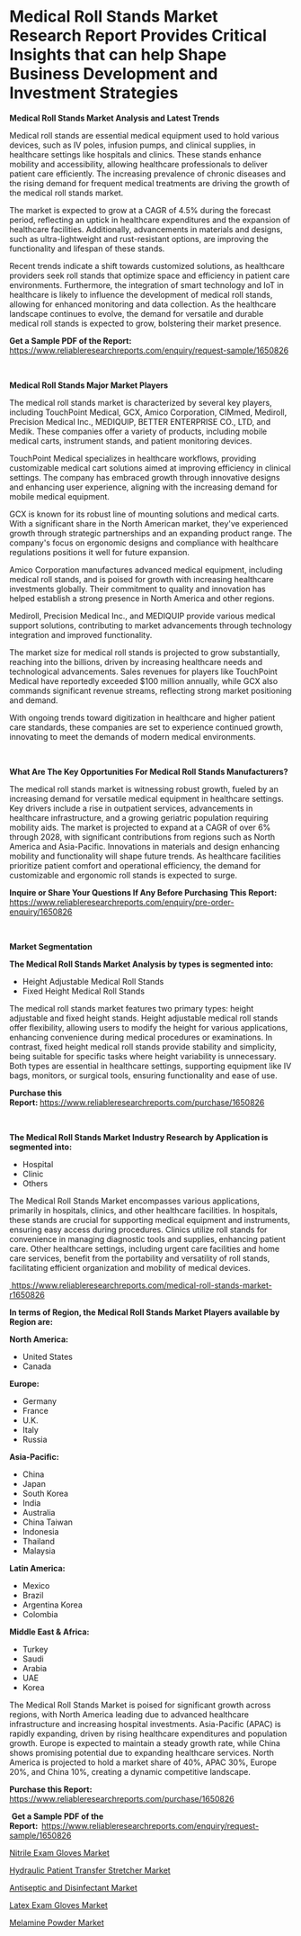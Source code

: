 <p><h1>Medical Roll Stands Market Research Report Provides Critical Insights that can help Shape Business Development and Investment Strategies</h1></p><p><strong>Medical Roll Stands Market Analysis and Latest Trends</strong></p>
<p><p>Medical roll stands are essential medical equipment used to hold various devices, such as IV poles, infusion pumps, and clinical supplies, in healthcare settings like hospitals and clinics. These stands enhance mobility and accessibility, allowing healthcare professionals to deliver patient care efficiently. The increasing prevalence of chronic diseases and the rising demand for frequent medical treatments are driving the growth of the medical roll stands market.</p><p>The market is expected to grow at a CAGR of 4.5% during the forecast period, reflecting an uptick in healthcare expenditures and the expansion of healthcare facilities. Additionally, advancements in materials and designs, such as ultra-lightweight and rust-resistant options, are improving the functionality and lifespan of these stands.</p><p>Recent trends indicate a shift towards customized solutions, as healthcare providers seek roll stands that optimize space and efficiency in patient care environments. Furthermore, the integration of smart technology and IoT in healthcare is likely to influence the development of medical roll stands, allowing for enhanced monitoring and data collection. As the healthcare landscape continues to evolve, the demand for versatile and durable medical roll stands is expected to grow, bolstering their market presence.</p></p>
<p><strong>Get a Sample PDF of the Report:&nbsp;</strong> <a href="https://www.reliableresearchreports.com/enquiry/request-sample/1650826?utm_campaign=13&utm_medium=2&utm_source=Github&utm_content=ia&utm_term=26092024&utm_id=medical-roll-stands">https://www.reliableresearchreports.com/enquiry/request-sample/1650826</a></p>
<p>&nbsp;</p>
<p><strong>Medical Roll Stands Major Market Players</strong></p>
<p><p>The medical roll stands market is characterized by several key players, including TouchPoint Medical, GCX, Amico Corporation, CIMmed, Mediroll, Precision Medical Inc., MEDIQUIP, BETTER ENTERPRISE CO., LTD, and Medik. These companies offer a variety of products, including mobile medical carts, instrument stands, and patient monitoring devices.</p><p>TouchPoint Medical specializes in healthcare workflows, providing customizable medical cart solutions aimed at improving efficiency in clinical settings. The company has embraced growth through innovative designs and enhancing user experience, aligning with the increasing demand for mobile medical equipment.</p><p>GCX is known for its robust line of mounting solutions and medical carts. With a significant share in the North American market, they've experienced growth through strategic partnerships and an expanding product range. The company's focus on ergonomic designs and compliance with healthcare regulations positions it well for future expansion.</p><p>Amico Corporation manufactures advanced medical equipment, including medical roll stands, and is poised for growth with increasing healthcare investments globally. Their commitment to quality and innovation has helped establish a strong presence in North America and other regions.</p><p>Mediroll, Precision Medical Inc., and MEDIQUIP provide various medical support solutions, contributing to market advancements through technology integration and improved functionality.</p><p>The market size for medical roll stands is projected to grow substantially, reaching into the billions, driven by increasing healthcare needs and technological advancements. Sales revenues for players like TouchPoint Medical have reportedly exceeded $100 million annually, while GCX also commands significant revenue streams, reflecting strong market positioning and demand.</p><p>With ongoing trends toward digitization in healthcare and higher patient care standards, these companies are set to experience continued growth, innovating to meet the demands of modern medical environments.</p></p>
<p>&nbsp;</p>
<p><strong>What Are The Key Opportunities For Medical Roll Stands Manufacturers?</strong></p>
<p><p>The medical roll stands market is witnessing robust growth, fueled by an increasing demand for versatile medical equipment in healthcare settings. Key drivers include a rise in outpatient services, advancements in healthcare infrastructure, and a growing geriatric population requiring mobility aids. The market is projected to expand at a CAGR of over 6% through 2028, with significant contributions from regions such as North America and Asia-Pacific. Innovations in materials and design enhancing mobility and functionality will shape future trends. As healthcare facilities prioritize patient comfort and operational efficiency, the demand for customizable and ergonomic roll stands is expected to surge.</p></p>
<p><strong>Inquire or Share Your Questions If Any Before Purchasing This Report:</strong> <a href="https://www.reliableresearchreports.com/enquiry/pre-order-enquiry/1650826?utm_campaign=13&utm_medium=2&utm_source=Github&utm_content=ia&utm_term=26092024&utm_id=medical-roll-stands">https://www.reliableresearchreports.com/enquiry/pre-order-enquiry/1650826</a></p>
<p>&nbsp;</p>
<p><strong>Market Segmentation</strong></p>
<p><strong>The Medical Roll Stands Market Analysis by types is segmented into:</strong></p>
<p><ul><li>Height Adjustable Medical Roll Stands</li><li>Fixed Height Medical Roll Stands</li></ul></p>
<p><p>The medical roll stands market features two primary types: height adjustable and fixed height stands. Height adjustable medical roll stands offer flexibility, allowing users to modify the height for various applications, enhancing convenience during medical procedures or examinations. In contrast, fixed height medical roll stands provide stability and simplicity, being suitable for specific tasks where height variability is unnecessary. Both types are essential in healthcare settings, supporting equipment like IV bags, monitors, or surgical tools, ensuring functionality and ease of use.</p></p>
<p><strong>Purchase this Report:&nbsp;</strong><a href="https://www.reliableresearchreports.com/purchase/1650826?utm_campaign=13&utm_medium=2&utm_source=Github&utm_content=ia&utm_term=26092024&utm_id=medical-roll-stands">https://www.reliableresearchreports.com/purchase/1650826</a></p>
<p>&nbsp;</p>
<p><strong>The Medical Roll Stands Market Industry Research by Application is segmented into:</strong></p>
<p><ul><li>Hospital</li><li>Clinic</li><li>Others</li></ul></p>
<p><p>The Medical Roll Stands Market encompasses various applications, primarily in hospitals, clinics, and other healthcare facilities. In hospitals, these stands are crucial for supporting medical equipment and instruments, ensuring easy access during procedures. Clinics utilize roll stands for convenience in managing diagnostic tools and supplies, enhancing patient care. Other healthcare settings, including urgent care facilities and home care services, benefit from the portability and versatility of roll stands, facilitating efficient organization and mobility of medical devices.</p></p>
<p><a href="https://www.reliableresearchreports.com/medical-roll-stands-market-r1650826?utm_campaign=13&utm_medium=2&utm_source=Github&utm_content=ia&utm_term=26092024&utm_id=medical-roll-stands">&nbsp;https://www.reliableresearchreports.com/medical-roll-stands-market-r1650826</a></p>
<p><strong>In terms of Region, the Medical Roll Stands Market Players available by Region are:</strong></p>
<p>
    <p> <strong> North America: </strong>
        <ul>
            <li>United States</li>
            <li>Canada</li>
        </ul>
        </p> 
    <p> <strong> Europe: </strong>
        <ul>
            <li>Germany</li>
            <li>France</li>
            <li>U.K.</li>
            <li>Italy</li>
            <li>Russia</li>
        </ul>
        </p> 
    <p> <strong> Asia-Pacific: </strong>
        <ul>
            <li>China</li>
            <li>Japan</li>
            <li>South Korea</li>
            <li>India</li>
            <li>Australia</li>
            <li>China Taiwan</li>
            <li>Indonesia</li>
            <li>Thailand</li>
            <li>Malaysia</li>
        </ul>
        </p> 
    <p> <strong> Latin America: </strong>
        <ul>
            <li>Mexico</li>
            <li>Brazil</li>
            <li>Argentina Korea</li>
            <li>Colombia</li>
        </ul>
        </p> 
    <p> <strong> Middle East & Africa: </strong>
        <ul>
            <li>Turkey</li>
            <li>Saudi</li>
            <li>Arabia</li>
            <li>UAE</li>
            <li>Korea</li>
        </ul>
    </p>
    </p>
<p><p>The Medical Roll Stands Market is poised for significant growth across regions, with North America leading due to advanced healthcare infrastructure and increasing hospital investments. Asia-Pacific (APAC) is rapidly expanding, driven by rising healthcare expenditures and population growth. Europe is expected to maintain a steady growth rate, while China shows promising potential due to expanding healthcare services. North America is projected to hold a market share of 40%, APAC 30%, Europe 20%, and China 10%, creating a dynamic competitive landscape.</p></p>
<p><strong>Purchase this Report: </strong><a href="https://www.reliableresearchreports.com/purchase/1650826?utm_campaign=13&utm_medium=2&utm_source=Github&utm_content=ia&utm_term=26092024&utm_id=medical-roll-stands">https://www.reliableresearchreports.com/purchase/1650826</a></p>
<p>&nbsp;<strong>Get a Sample PDF of the Report:&nbsp;&nbsp;</strong><a href="https://www.reliableresearchreports.com/enquiry/request-sample/1650826?utm_campaign=13&utm_medium=2&utm_source=Github&utm_content=ia&utm_term=26092024&utm_id=medical-roll-stands">https://www.reliableresearchreports.com/enquiry/request-sample/1650826</a></p>
<p><strong></strong></p>
<p><p><a href="https://issuu.com/reportprime-2/docs/nitrile-exam-gloves-market-size-203_6aae08efa4af92?utm_campaign=13&utm_medium=2&utm_source=Github&utm_content=ia&utm_term=26092024&utm_id=medical-roll-stands">Nitrile Exam Gloves Market</a></p><p><a href="https://github.com/MarciaRunte/Market-Research-Report-List-1/blob/main/hydraulic-patient-transfer-stretcher-market.md?utm_campaign=13&utm_medium=2&utm_source=Github&utm_content=ia&utm_term=26092024&utm_id=medical-roll-stands">Hydraulic Patient Transfer Stretcher Market</a></p><p><a href="https://www.linkedin.com/pulse/antiseptic-disinfectant-market-trends-analysis-opportunities-xmqzc?utm_campaign=13&utm_medium=2&utm_source=Github&utm_content=ia&utm_term=26092024&utm_id=medical-roll-stands">Antiseptic and Disinfectant Market</a></p><p><a href="https://issuu.com/reportprime-2/docs/latex-exam-gloves-market-size-2030._5b65c936b8b88b?utm_campaign=13&utm_medium=2&utm_source=Github&utm_content=ia&utm_term=26092024&utm_id=medical-roll-stands">Latex Exam Gloves Market</a></p><p><a href="https://www.linkedin.com/pulse/how-regional-markets-adapting-melamine-powder-market-innovations-i3ffc?utm_campaign=13&utm_medium=2&utm_source=Github&utm_content=ia&utm_term=26092024&utm_id=medical-roll-stands">Melamine Powder Market</a></p></p>